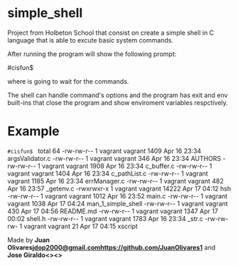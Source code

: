 # simple_shell

Project from Holbeton School that consist on create a simple shell in C language
that is able to excute basic system commands.

After running the program will show the following prompt:

#cisfun$

where is going to wait for the commands.

The shell can handle command's options and the program has exit and env built-ins
that close the program and show enviroment variables respctively.

# Example

``#cisfun$ ``
total 64
-rw-rw-r-- 1 vagrant vagrant  1409 Apr 16 23:34 argsValidator.c
-rw-rw-r-- 1 vagrant vagrant   346 Apr 16 23:34 AUTHORS
-rw-rw-r-- 1 vagrant vagrant  1908 Apr 16 23:34 c_buffer.c
-rw-rw-r-- 1 vagrant vagrant  1404 Apr 16 23:34 c_pathList.c
-rw-rw-r-- 1 vagrant vagrant  1185 Apr 16 23:34 errManager.c
-rw-rw-r-- 1 vagrant vagrant   482 Apr 16 23:57 _getenv.c
-rwxrwxr-x 1 vagrant vagrant 14222 Apr 17 04:12 hsh
-rw-rw-r-- 1 vagrant vagrant  1012 Apr 16 23:52 main.c
-rw-rw-r-- 1 vagrant vagrant  1038 Apr 17 04:24 man_1_simple_shell
-rw-rw-r-- 1 vagrant vagrant   430 Apr 17 04:56 README.md
-rw-rw-r-- 1 vagrant vagrant  1347 Apr 17 00:02 shell.h
-rw-rw-r-- 1 vagrant vagrant  1783 Apr 16 23:34 _str.c
-rw-rw-rw- 1 vagrant vagrant    21 Apr 17 04:15 xscript

Made by **Juan Olivares<jdop2000@gmail.com><https://github.com/JuanOlivares1>**
    and **Jose Giraldo<><>**